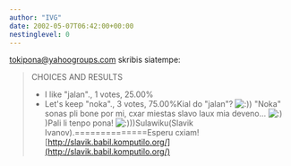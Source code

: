 ```yaml
---
author: "IVG"
date: 2002-05-07T06:42:00+00:00
nestinglevel: 0
---
```

[tokipona@yahoogroups.com](mailto://tokipona@yahoogroups.com) skribis siatempe:
>CHOICES AND RESULTS
>- I like "jalan"., 1 votes, 25.00%
>- Let's keep "noka"., 3 votes, 75.00%Kial do "jalan"? ![:)](images/smilies/icon_e_smile.gif "Smile")) "Noka" sonas pli bone por mi, cxar miestas slavo laux mia deveno... ![:)](images/smilies/icon_e_smile.gif "Smile"))Pali li tenpo pona! ![:)](images/smilies/icon_e_smile.gif "Smile")))Sulawiku(Slavik Ivanov).==============Esperu cxiam![http://slavik.babil.komputilo.org/](http://slavik.babil.komputilo.org/)